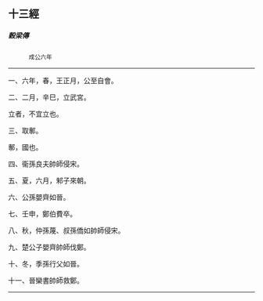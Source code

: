 

## 十三經

##### 穀梁傳
　　　`成公六年`

* * *

一、六年，春，王正月，公至自會。

二、二月，辛巳，立武宮。

立者，不宜立也。

三、取鄟。

鄟，國也。

四、衞孫良夫帥師侵宋。

五、夏，六月，邾子來朝。

六、公孫嬰齊如晉。

七、壬申，鄭伯費卒。

八、秋，仲孫蔑、叔孫僑如帥師侵宋。

九、楚公子嬰齊帥師伐鄭。

十、冬，季孫行父如晉。

十一、晉欒書帥師救鄭。

* * *

